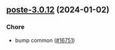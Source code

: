 

## [poste-3.0.12](https://github.com/truecharts/charts/compare/poste-3.0.11...poste-3.0.12) (2024-01-02)

### Chore



- bump common ([#16751](https://github.com/truecharts/charts/issues/16751))